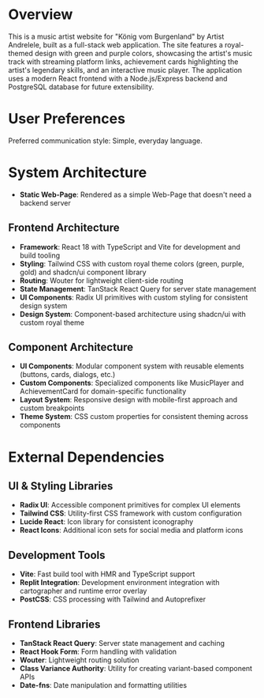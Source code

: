 # Overview

This is a music artist website for "König vom Burgenland" by Artist Andrelele, built as a full-stack web application. The site features a royal-themed design with green and purple colors, showcasing the artist's music track with streaming platform links, achievement cards highlighting the artist's legendary skills, and an interactive music player. The application uses a modern React frontend with a Node.js/Express backend and PostgreSQL database for future extensibility.

# User Preferences

Preferred communication style: Simple, everyday language.

# System Architecture
- **Static Web-Page**: Rendered as a simple Web-Page that doesn't need a backend server

## Frontend Architecture
- **Framework**: React 18 with TypeScript and Vite for development and build tooling
- **Styling**: Tailwind CSS with custom royal theme colors (green, purple, gold) and shadcn/ui component library
- **Routing**: Wouter for lightweight client-side routing
- **State Management**: TanStack React Query for server state management
- **UI Components**: Radix UI primitives with custom styling for consistent design system
- **Design System**: Component-based architecture using shadcn/ui with custom royal theme

## Component Architecture
- **UI Components**: Modular component system with reusable elements (buttons, cards, dialogs, etc.)
- **Custom Components**: Specialized components like MusicPlayer and AchievementCard for domain-specific functionality
- **Layout System**: Responsive design with mobile-first approach and custom breakpoints
- **Theme System**: CSS custom properties for consistent theming across components

# External Dependencies

## UI & Styling Libraries
- **Radix UI**: Accessible component primitives for complex UI elements
- **Tailwind CSS**: Utility-first CSS framework with custom configuration
- **Lucide React**: Icon library for consistent iconography
- **React Icons**: Additional icon sets for social media and platform icons

## Development Tools
- **Vite**: Fast build tool with HMR and TypeScript support
- **Replit Integration**: Development environment integration with cartographer and runtime error overlay
- **PostCSS**: CSS processing with Tailwind and Autoprefixer

## Frontend Libraries
- **TanStack React Query**: Server state management and caching
- **React Hook Form**: Form handling with validation
- **Wouter**: Lightweight routing solution
- **Class Variance Authority**: Utility for creating variant-based component APIs
- **Date-fns**: Date manipulation and formatting utilities
